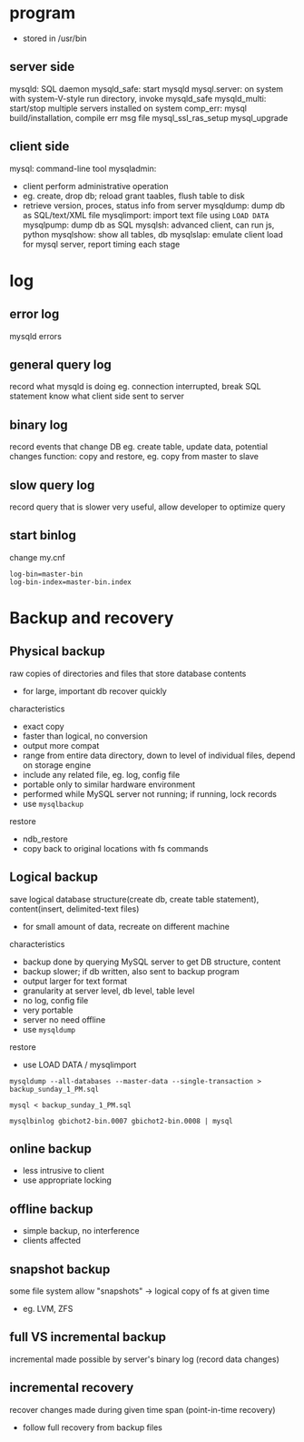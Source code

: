 # program
- stored in /usr/bin
## server side
mysqld: SQL daemon
mysqld_safe: start mysqld
mysql.server: on system with system-V-style run directory, invoke mysqld_safe
mysqld_multi: start/stop multiple servers installed on system
comp_err: mysql build/installation, compile err msg file
mysql_ssl_ras_setup
mysql_upgrade

## client side
mysql: command-line tool
mysqladmin: 
- client perform administrative operation
- eg. create, drop db; reload grant taables, flush table to disk
- retrieve version, proces, status info from server
mysqldump: dump db as SQL/text/XML file
mysqlimport: import text file using `LOAD DATA`
mysqlpump: dump db as SQL
mysqlsh: advanced client, can run js, python
mysqlshow: show all tables, db
mysqlslap: emulate client load for mysql server, report timing each stage


# log
## error log
mysqld errors
## general query log
record what mysqld is doing
eg. connection interrupted, break
    SQL statement
know what client side sent to server
## binary log
record events that change DB
eg. create table, update data, potential changes
function: copy and restore, eg. copy from master to slave

## slow query log
record query that is slower
very useful, allow developer to optimize query

## start binlog
change my.cnf
```
log-bin=master-bin
log-bin-index=master-bin.index
```

# Backup and recovery
## Physical backup
raw copies of directories and files that store database contents
- for large, important db recover quickly

characteristics
- exact copy
- faster than logical, no conversion
- output more compat 
- range from entire data directory, down to level of individual files, depend on storage engine
- include any related file, eg. log, config file
- portable only to similar hardware environment
- performed while MySQL server not running; if running, lock records
- use `mysqlbackup`

restore
- ndb_restore
- copy back to original locations with fs commands

## Logical backup
save logical database structure(create db, create table statement), content(insert, delimited-text files)
- for small amount of data, recreate on different machine

characteristics
- backup done by querying MySQL server to get DB structure, content
- backup slower; if db written, also sent to backup program
- output larger for text format
- granularity at server level, db level, table level
- no log, config file
- very portable
- server no need offline
- use `mysqldump`

restore
- use LOAD DATA / mysqlimport

```
mysqldump --all-databases --master-data --single-transaction > backup_sunday_1_PM.sql

mysql < backup_sunday_1_PM.sql

mysqlbinlog gbichot2-bin.0007 gbichot2-bin.0008 | mysql
```

## online backup
- less intrusive to client
- use appropriate locking

## offline backup
- simple backup, no interference
- clients affected

## snapshot backup
some file system allow "snapshots" -> logical copy of fs at given time
- eg. LVM, ZFS

## full VS incremental backup
incremental made possible by server's binary log (record data changes)

## incremental recovery
recover changes made during given time span (point-in-time recovery)
- follow full recovery from backup files






















